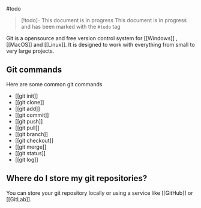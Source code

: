#todo
> [!todo]- This document is in progress
> This document is in progress and has been marked with the `#todo` tag

Git is a opensource and free version control system for [[Windows]] , [[MacOS]] and [[Linux]]. It is designed to work with everything from small to very large projects.
## Git commands
Here are some common git commands
- [[git init]]
- [[git clone]]
- [[git add]]
- [[git commit]]
- [[git push]]
- [[git pull]]
- [[git branch]]
- [[git checkout]]
- [[git merge]]
- [[git status]]
- [[git log]]

## Where do I store my git repositories?
You can store your git repository locally or using a service like [[GitHub]] or [[GitLab]].